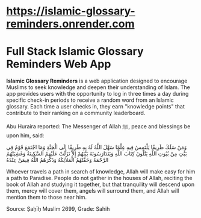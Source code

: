 
# https://islamic-glossary-reminders.onrender.com


# Full Stack Islamic Glossary Reminders Web App

**Islamic Glossary Reminders** is a web application designed to encourage Muslims to seek knowledge and deepen their understanding of Islam. The app provides users with the opportunity to log in three times a day during specific check-in periods to receive a random word from an Islamic glossary. Each time a user checks in, they earn "knowledge points" that contribute to their ranking on a community leaderboard.


Abu Huraira reported: The Messenger of Allah ﷺ, peace and blessings be upon him, said:

وَمَنْ سَلَكَ طَرِيقًا يَلْتَمِسُ فِيهِ عِلْمًا سَهَّلَ اللَّهُ لَهُ بِهِ طَرِيقًا إِلَى الْجَنَّةِ وَمَا اجْتَمَعَ قَوْمٌ فِي بَيْتٍ مِنْ بُيُوتِ اللَّهِ يَتْلُونَ كِتَابَ اللَّهِ وَيَتَدَارَسُونَهُ بَيْنَهُمْ إِلاَّ نَزَلَتْ عَلَيْهِمُ السَّكِينَةُ وَغَشِيَتْهُمُ الرَّحْمَةُ وَحَفَّتْهُمُ الْمَلاَئِكَةُ وَذَكَرَهُمُ اللَّهُ فِيمَنْ عِنْدَهُ

Whoever travels a path in search of knowledge, Allah will make easy for him a path to Paradise. People do not gather in the houses of Allah, reciting the book of Allah and studying it together, but that tranquility will descend upon them, mercy will cover them, angels will surround them, and Allah will mention them to those near him.

Source: Ṣaḥīḥ Muslim 2699, Grade: Sahih
